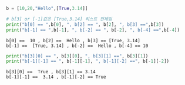```python
b = [10,20,"Hello",[True,3.14]]
```


```python
# b[3] or [-1]값은 [True,3.14] 리스트 전체임
print("b[0] == ",b[0], ", b[2] == ", b[2], ", b[3] ==",b[3])
print("b[-1] == ",b[-1], ", b[-2] == ", b[-2], ", b[-4] ==",b[-4])
```

    b[0] ==  10 , b[2] ==  Hello , b[3] == [True, 3.14]
    b[-1] ==  [True, 3.14] , b[-2] ==  Hello , b[-4] == 10
    


```python
print("b[3][0] == ", b[3][0], ", b[3][1] ==", b[3][1])
print("b[-1][-1] == ", b[-1][-1], ", b[-1][-2] ==", b[-1][-2])
```

    b[3][0] ==  True , b[3][1] == 3.14
    b[-1][-1] ==  3.14 , b[-1][-2] == True
    


```python

```
